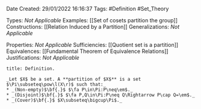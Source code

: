 <div class="topSpace"></div>

Date Created: 29/01/2022 16:16:37
Tags: #Definition #Set_Theory

Types: _Not Applicable_
Examples: [[Set of cosets partition the group]]
Constructions: [[Relation Induced by a Partition]]
Generalizations: _Not Applicable_

Properties: _Not Applicable_
Sufficiencies: [[Quotient set is a partition]]
Equivalences: [[Fundamental Theorem of Equivalence Relations]]
Justifications: _Not Applicable_

``` ad-Definition
title: Definition.

_Let $X$ be a set. A **partition of $X$** is a set $\Pi\subseteq\pow\l(X\r)$ such that:_
* _(Non-empty)$\bf{.}$ $\fa P\in\Pi:P\neq\em$._
* _(Disjoint)$\bf{.}$ $\fa P,Q\in\Pi:P\neq Q\Rightarrow P\cap Q=\em$._
* _(Cover)$\bf{.}$ $X\subseteq\bigcup\Pi$._

```
